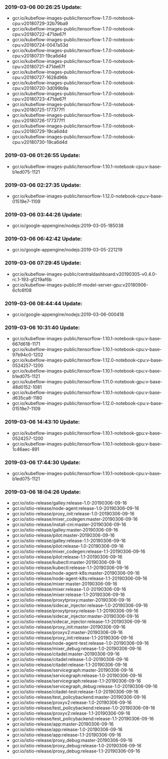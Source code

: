 ### 2019-03-06 00:26:25 Update:

- gcr.io/kubeflow-images-public/tensorflow-1.7.0-notebook-cpu:v20180729-32b79ba9
- gcr.io/kubeflow-images-public/tensorflow-1.7.0-notebook-cpu:v20180722-471de67f
- gcr.io/kubeflow-images-public/tensorflow-1.7.0-notebook-cpu:v20180724-0047a53d
- gcr.io/kubeflow-images-public/tensorflow-1.7.0-notebook-cpu:v20180731-19ca6d4d
- gcr.io/kubeflow-images-public/tensorflow-1.7.0-notebook-cpu:v20180721-471de67f
- gcr.io/kubeflow-images-public/tensorflow-1.7.0-notebook-cpu:v20180727-1628d96b
- gcr.io/kubeflow-images-public/tensorflow-1.7.0-notebook-cpu:v20180720-3d099b9a
- gcr.io/kubeflow-images-public/tensorflow-1.7.0-notebook-cpu:v20180723-471de67f
- gcr.io/kubeflow-images-public/tensorflow-1.7.0-notebook-cpu:v20180725-177377f1
- gcr.io/kubeflow-images-public/tensorflow-1.7.0-notebook-cpu:v20180726-177377f1
- gcr.io/kubeflow-images-public/tensorflow-1.7.0-notebook-cpu:v20180729-19ca6d4d
- gcr.io/kubeflow-images-public/tensorflow-1.7.0-notebook-cpu:v20180730-19ca6d4d
### 2019-03-06 01:26:55 Update:

- gcr.io/kubeflow-images-public/tensorflow-1.10.1-notebook-cpu:v-base-b1ed075-1121
### 2019-03-06 02:27:35 Update:

- gcr.io/kubeflow-images-public/tensorflow-1.12.0-notebook-cpu:v-base-01519e7-1109
### 2019-03-06 03:44:26 Update:

- gcr.io/google-appengine/nodejs:2019-03-05-185038
### 2019-03-06 06:42:42 Update:

- gcr.io/google-appengine/nodejs:2019-03-05-221219
### 2019-03-06 07:29:45 Update:

- gcr.io/kubeflow-images-public/centraldashboard:v20190305-v0.4.0-rc.1-193-gf219af6b
- gcr.io/kubeflow-images-public/tf-model-server-gpu:v20180906-6cfc6f08
### 2019-03-06 08:44:44 Update:

- gcr.io/google-appengine/nodejs:2019-03-06-000418
### 2019-03-06 10:31:40 Update:

- gcr.io/kubeflow-images-public/tensorflow-1.10.1-notebook-cpu:v-base-667d618-1171
- gcr.io/kubeflow-images-public/tensorflow-1.10.1-notebook-cpu:v-base-97b94c0-1202
- gcr.io/kubeflow-images-public/tensorflow-1.12.0-notebook-cpu:v-base-0524257-1200
- gcr.io/kubeflow-images-public/tensorflow-1.10.1-notebook-cpu:v-base-b1ed075-1121
- gcr.io/kubeflow-images-public/tensorflow-1.11.0-notebook-gpu:v-base-48d0152-1081
- gcr.io/kubeflow-images-public/tensorflow-1.10.1-notebook-cpu:v-base-d635ca8-1180
- gcr.io/kubeflow-images-public/tensorflow-1.12.0-notebook-cpu:v-base-01519e7-1109
### 2019-03-06 14:43:10 Update:

- gcr.io/kubeflow-images-public/tensorflow-1.10.1-notebook-gpu:v-base-0524257-1200
- gcr.io/kubeflow-images-public/tensorflow-1.10.1-notebook-gpu:v-base-1c46aec-891
### 2019-03-06 17:44:30 Update:

- gcr.io/kubeflow-images-public/tensorflow-1.10.1-notebook-cpu:v-base-b1ed075-1121
### 2019-03-06 18:04:26 Update:

- gcr.io/istio-release/galley:release-1.0-20190306-09-16
- gcr.io/istio-release/node-agent:release-1.0-20190306-09-16
- gcr.io/istio-release/proxy_init:release-1.0-20190306-09-16
- gcr.io/istio-release/mixer_codegen:master-20190306-09-16
- gcr.io/istio-release/install-cni:master-20190306-09-16
- gcr.io/istio-release/galley:master-20190306-09-16
- gcr.io/istio-release/pilot:master-20190306-09-16
- gcr.io/istio-release/galley:release-1.1-20190306-09-16
- gcr.io/istio-release/pilot:release-1.0-20190306-09-16
- gcr.io/istio-release/mixer_codegen:release-1.1-20190306-09-16
- gcr.io/istio-release/pilot:release-1.1-20190306-09-16
- gcr.io/istio-release/kubectl:master-20190306-09-16
- gcr.io/istio-release/kubectl:release-1.1-20190306-09-16
- gcr.io/istio-release/node-agent-k8s:master-20190306-09-16
- gcr.io/istio-release/node-agent-k8s:release-1.1-20190306-09-16
- gcr.io/istio-release/mixer:master-20190306-09-16
- gcr.io/istio-release/mixer:release-1.0-20190306-09-16
- gcr.io/istio-release/mixer:release-1.1-20190306-09-16
- gcr.io/istio-release/proxytproxy:master-20190306-09-16
- gcr.io/istio-release/sidecar_injector:release-1.0-20190306-09-16
- gcr.io/istio-release/proxytproxy:release-1.1-20190306-09-16
- gcr.io/istio-release/sidecar_injector:master-20190306-09-16
- gcr.io/istio-release/sidecar_injector:release-1.1-20190306-09-16
- gcr.io/istio-release/proxy_init:master-20190306-09-16
- gcr.io/istio-release/proxyv2:master-20190306-09-16
- gcr.io/istio-release/proxy_init:release-1.1-20190306-09-16
- gcr.io/istio-release/node-agent-test:release-1.0-20190306-09-16
- gcr.io/istio-release/mixer_debug:release-1.0-20190306-09-16
- gcr.io/istio-release/citadel:master-20190306-09-16
- gcr.io/istio-release/citadel:release-1.0-20190306-09-16
- gcr.io/istio-release/citadel:release-1.1-20190306-09-16
- gcr.io/istio-release/servicegraph:master-20190306-09-16
- gcr.io/istio-release/servicegraph:release-1.0-20190306-09-16
- gcr.io/istio-release/servicegraph:release-1.1-20190306-09-16
- gcr.io/istio-release/servicegraph_debug:release-1.0-20190306-09-16
- gcr.io/istio-release/citadel-test:release-1.0-20190306-09-16
- gcr.io/istio-release/test_policybackend:master-20190306-09-16
- gcr.io/istio-release/proxyv2:release-1.0-20190306-09-16
- gcr.io/istio-release/test_policybackend:release-1.0-20190306-09-16
- gcr.io/istio-release/proxyv2:release-1.1-20190306-09-16
- gcr.io/istio-release/test_policybackend:release-1.1-20190306-09-16
- gcr.io/istio-release/app:master-20190306-09-16
- gcr.io/istio-release/app:release-1.0-20190306-09-16
- gcr.io/istio-release/app:release-1.1-20190306-09-16
- gcr.io/istio-release/proxy_debug:master-20190306-09-16
- gcr.io/istio-release/proxy_debug:release-1.0-20190306-09-16
- gcr.io/istio-release/proxy_debug:release-1.1-20190306-09-16
